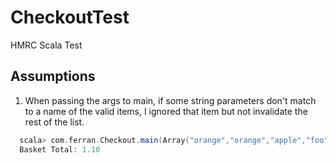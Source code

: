 # CheckoutTest
HMRC Scala Test

## Assumptions
1. When passing the args to main, if some string parameters don't match to a name of the valid items, I ignored that item but not invalidate the rest of the list.

```Scala
  scala> com.ferran.Checkout.main(Array("orange","orange","apple","foo"))
  Basket Total: 1.10
```

